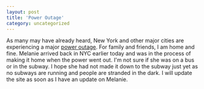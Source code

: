 ```yaml
---
layout: post
title: 'Power Outage'
category: uncategorized
---
```


As many may have already heard, New York and other major cities are experiencing a major <a href="http://www.cnn.com/2003/US/08/14/power.outage/index.html">power outage</a>.  For family and friends, I am home and fine.  Melanie arrived back in NYC earlier today and was in the process of making it home when the power went out.  I'm not sure if she was on a bus or in the subway.  I hope she had not made it down to the subway just yet as no subways are running and people are stranded in the dark.  I will update the site as soon as I have an update on Melanie.
